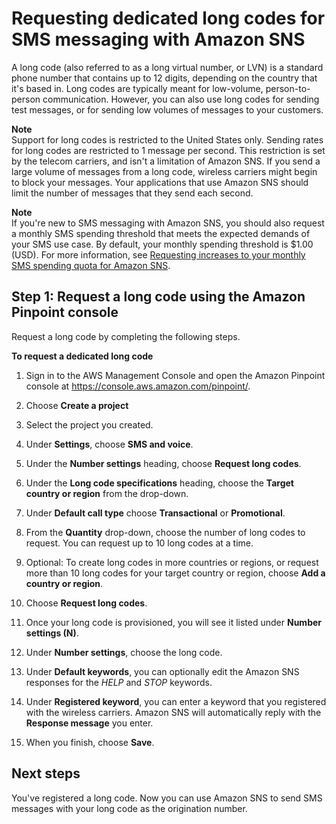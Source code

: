 # Requesting dedicated long codes for SMS messaging with Amazon SNS<a name="channels-sms-awssupport-long-code"></a>

A long code \(also referred to as a long virtual number, or LVN\) is a standard phone number that contains up to 12 digits, depending on the country that it's based in\. Long codes are typically meant for low\-volume, person\-to\-person communication\. However, you can also use long codes for sending test messages, or for sending low volumes of messages to your customers\.

**Note**  
Support for long codes is restricted to the United States only\. Sending rates for long codes are restricted to 1 message per second\. This restriction is set by the telecom carriers, and isn't a limitation of Amazon SNS\. If you send a large volume of messages from a long code, wireless carriers might begin to block your messages\. Your applications that use Amazon SNS should limit the number of messages that they send each second\. 

**Note**  
If you're new to SMS messaging with Amazon SNS, you should also request a monthly SMS spending threshold that meets the expected demands of your SMS use case\. By default, your monthly spending threshold is $1\.00 \(USD\)\. For more information, see [Requesting increases to your monthly SMS spending quota for Amazon SNS](channels-sms-awssupport-spend-threshold.md)\. 

## Step 1: Request a long code using the Amazon Pinpoint console<a name="channels-sms-awssupport-long-code-open"></a>

Request a long code by completing the following steps\.

**To request a dedicated long code**

1. Sign in to the AWS Management Console and open the Amazon Pinpoint console at [https://console\.aws\.amazon\.com/pinpoint/](https://console.aws.amazon.com/pinpoint/)\.

1. Choose **Create a project**

1. Select the project you created\.

1. Under **Settings**, choose **SMS and voice**\.

1. Under the **Number settings** heading, choose **Request long codes**\.

1. Under the **Long code specifications** heading, choose the **Target country or region** from the drop\-down\.

1. Under **Default call type** choose **Transactional** or **Promotional**\.

1. From the **Quantity** drop\-down, choose the number of long codes to request\. You can request up to 10 long codes at a time\.

1. Optional: To create long codes in more countries or regions, or request more than 10 long codes for your target country or region, choose **Add a country or region**\. 

1. Choose **Request long codes**\.

1. Once your long code is provisioned, you will see it listed under **Number settings \(N\)**\.

1. Under **Number settings**, choose the long code\.

1. Under **Default keywords**, you can optionally edit the Amazon SNS responses for the *HELP* and *STOP* keywords\.

1. Under **Registered keyword**, you can enter a keyword that you registered with the wireless carriers\. Amazon SNS will automatically reply with the **Response message** you enter\.

1. When you finish, choose **Save**\.

## Next steps<a name="channels-sms-awssupport-long-code-next"></a>

You've registered a long code\. Now you can use Amazon SNS to send SMS messages with your long code as the origination number\.